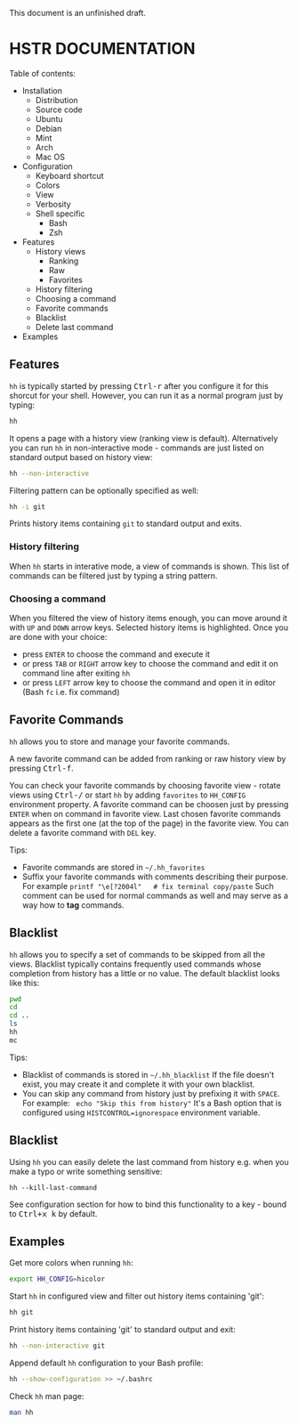 This document is an unfinished draft.

HSTR DOCUMENTATION
==================
Table of contents:
* Installation
  * Distribution
  * Source code
  * Ubuntu
  * Debian
  * Mint
  * Arch
  * Mac OS
* Configuration
  * Keyboard shortcut
  * Colors
  * View
  * Verbosity
  * Shell specific
    * Bash
    * Zsh
* Features
  * History views
    * Ranking
    * Raw
    * Favorites
  * History filtering
  * Choosing a command
  * Favorite commands
  * Blacklist
  * Delete last command
* Examples
  

Features
--------
`hh` is typically started by pressing <kbd>Ctrl-r</kbd> after
you configure it for this shorcut for your shell. However,
you can run it as a normal program just by typing:
```bash
hh
```

It opens a page with a history view (ranking view is default).
Alternatively you can run `hh` in non-interactive mode - 
commands are just listed on standard output based on history
view:
```bash
hh --non-interactive
```

Filtering pattern can be optionally specified as well:
```bash
hh -i git
```

Prints history items containing `git` to standard output and
exits.


### History filtering
When `hh` starts in interative mode, a view of commands
is shown. This list of commands can be filtered just by typing
a string pattern.


### Choosing a command
When you filtered the view of history items enough, you can
move around it with `UP` and `DOWN` arrow keys. Selected history
items is highlighted. Once you are done with your choice:

* press `ENTER` to choose the command and execute it
* or press `TAB` or `RIGHT` arrow key to choose the command and edit it on command line after exiting `hh`
* or press `LEFT` arrow key to choose the command and open it in editor (Bash `fc` i.e. fix command)



Favorite Commands
-----------------
`hh` allows you to store and manage your favorite 
commands. 

A new favorite command can be added from
ranking or raw history view by pressing <kbd>Ctrl-f</kbd>.

You can check your favorite commands by choosing 
favorite view - rotate views using <kbd>Ctrl-/</kbd> or start
`hh` by adding `favorites` to `HH_CONFIG` environment
property. A favorite command can be choosen just
by pressing `ENTER` when on command in favorite view.
Last chosen favorite commands appears as the first
one (at the top of the page) in the favorite view.
You can delete a favorite command with `DEL` key.

Tips:
* Favorite commands are stored in `~/.hh_favorites`
* Suffix your favorite commands with comments
  describing their purpose. For example 
  `printf "\e[?2004l"   # fix terminal copy/paste`
  Such comment can be used for normal commands
  as well and may serve as a way how to **tag**
  commands.


Blacklist
---------
`hh` allows you to specify a set of commands to be
skipped from all the views. Blacklist typically contains
frequently used commands whose completion from history 
has a little or no value. The default blacklist looks 
like this:

```bash
pwd
cd
cd ..
ls
hh
mc
```

Tips:
* Blacklist of commands is stored in `~/.hh_blacklist`
  If the file doesn't exist, you may create it and complete
  it with your own blacklist.
* You can skip any command from history just by
  prefixing it with `SPACE`. For example:
  ` echo "Skip this from history"` It's a Bash
  option that is configured using 
  `HISTCONTROL=ignorespace` environment variable.

Blacklist
---------
Using `hh` you can easily delete the last command from history
e.g. when you make a typo or write something sensitive:
```
hh --kill-last-command
```
See configuration section for how to bind this functionality to
a key - bound to <kbd>Ctrl+x k</kbd> by default.


Examples
--------
Get more colors when running `hh`:
```bash
export HH_CONFIG=hicolor
```

Start `hh` in configured view and filter out history items 
containing 'git':
```bash
hh git
```

Print history items containing 'git' to standard output and exit:
```bash
hh --non-interactive git
```

Append  default `hh` configuration to your Bash profile:
```bash
hh --show-configuration >> ~/.bashrc
```

Check `hh` man page:
```bash
man hh
```
